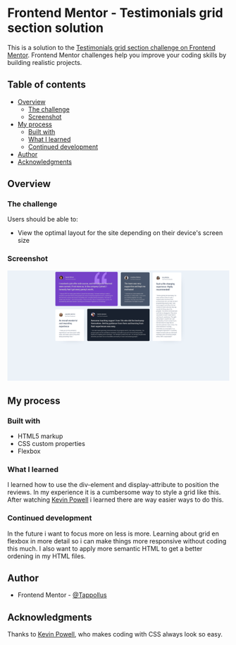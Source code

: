# Frontend Mentor - Testimonials grid section solution

This is a solution to the [Testimonials grid section challenge on Frontend Mentor](https://www.frontendmentor.io/challenges/testimonials-grid-section-Nnw6J7Un7). Frontend Mentor challenges help you improve your coding skills by building realistic projects. 

## Table of contents

- [Overview](#overview)
  - [The challenge](#the-challenge)
  - [Screenshot](#screenshot)
- [My process](#my-process)
  - [Built with](#built-with)
  - [What I learned](#what-i-learned)
  - [Continued development](#continued-development)
- [Author](#author)
- [Acknowledgments](#acknowledgments)

## Overview

### The challenge

Users should be able to:

- View the optimal layout for the site depending on their device's screen size

### Screenshot

![Screenshot](images/screenshot.png)

## My process

### Built with

- HTML5 markup
- CSS custom properties
- Flexbox

### What I learned

I learned how to use the div-element and display-attribute to position the reviews. In my experience it is a cumbersome way to style a grid like this. After watching [Kevin Powell](https://www.youtube.com/@KevinPowell) i learned there are way easier ways to do this. 

### Continued development

In the future i want to focus more on less is more. Learning about grid en flexbox in more detail so i can make things more responsive without coding this much. I also want to apply more semantic HTML to get a better ordening in my HTML files.

## Author
- Frontend Mentor - [@Tappollus](https://www.frontendmentor.io/profile/Tappollus)


## Acknowledgments

Thanks to [Kevin Powell](https://www.youtube.com/@KevinPowell), who makes coding with CSS always look so easy.